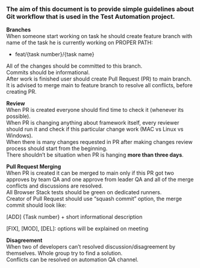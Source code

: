 ### The aim of this document is to provide simple guidelines about Git workflow that is used in the Test Automation project.
**Branches**  
When someone start working on task he should create feature branch with name of the task he is currently working on PROPER PATH:

* feat/{task number}/{task name}

All of the changes should be committed to this branch.  
Commits should be informational.  
After work is finished user should create Pull Request (PR) to main branch.  
It is advised to merge main to feature branch to resolve all conflicts, before creating PR.  

**Review**  
When PR is created everyone should find time to check it (whenever its possible).  
When PR is changing anything about framework itself, every reviewer should run it and check if this particular change work (MAC vs Linux vs Windows).  
When there is many changes requested in PR after making changes review process should start from the beginning.  
There shouldn’t be situation when PR is hanging **more than three days**.

**Pull Request Merging**  
When PR is created it can be merged to main only if this PR got two approves by team QA and one approve from leader QA and all of the merge conflicts and discussions are resolved.  
All Browser Stack tests should be green on dedicated runners.  
Creator of Pull Request should use “squash commit” option, the merge commit should look like:

[ADD] {Task number} + short informational description

[FIX], [MOD], [DEL]: options will be explained on meeting

**Disagreement**  
When two of developers can’t resolved discussion/disagreement by themselves. Whole group try to find a solution.  
Conflicts can be resolved on automation QA channel.